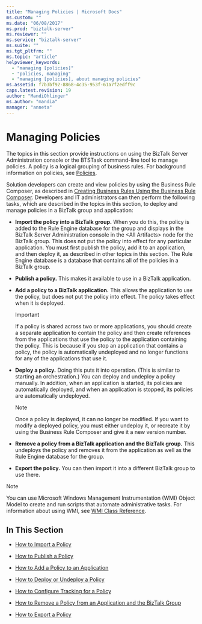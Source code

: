 ```yaml
---
title: "Managing Policies | Microsoft Docs"
ms.custom: ""
ms.date: "06/08/2017"
ms.prod: "biztalk-server"
ms.reviewer: ""
ms.service: "biztalk-server"
ms.suite: ""
ms.tgt_pltfrm: ""
ms.topic: "article"
helpviewer_keywords: 
  - "managing [policies]"
  - "policies, managing"
  - "managing [policies], about managing policies"
ms.assetid: f7b3bf92-8868-4c35-953f-61a7f2edff9c
caps.latest.revision: 19
author: "MandiOhlinger"
ms.author: "mandia"
manager: "anneta"
---
```

# Managing Policies
The topics in this section provide instructions on using the BizTalk Server Administration console or the BTSTask command-line tool to manage policies. A policy is a logical grouping of business rules. For background information on policies, see [Policies](../core/policies.md).  
  
 Solution developers can create and view policies by using the Business Rule Composer, as described in [Creating Business Rules Using the Business Rule Composer](../core/creating-business-rules-using-the-business-rule-composer.md). Developers and IT administrators can then perform the following tasks, which are described in the topics in this section, to deploy and manage policies in a BizTalk group and application:  
  
-   **Import the policy into a BizTalk group.** When you do this, the policy is added to the Rule Engine database for the group and displays in the BizTalk Server Administration console in the \<All Artifacts> node for the BizTalk group. This does not put the policy into effect for any particular application. You must first publish the policy, add it to an application, and then deploy it, as described in other topics in this section. The Rule Engine database is a database that contains all of the policies in a BizTalk group.  
  
-   **Publish a policy.** This makes it available to use in a BizTalk application.  
  
-   **Add a policy to a BizTalk application.** This allows the application to use the policy, but does not put the policy into effect. The policy takes effect when it is deployed.  
  
    > [!IMPORTANT]
    >  If a policy is shared across two or more applications, you should create a separate application to contain the policy and then create references from the applications that use the policy to the application containing the policy. This is because if you stop an application that contains a policy, the policy is automatically undeployed and no longer functions for any of the applications that use it.  
  
-   **Deploy a policy.** Doing this puts it into operation. (This is similar to starting an orchestration.) You can deploy and undeploy a policy manually. In addition, when an application is started, its policies are automatically deployed, and when an application is stopped, its policies are automatically undeployed.  
  
    > [!NOTE]
    >  Once a policy is deployed, it can no longer be modified. If you want to modify a deployed policy, you must either undeploy it, or recreate it by using the Business Rule Composer and give it a new version number.  
  
-   **Remove a policy from a BizTalk application and the BizTalk group.** This undeploys the policy and removes it from the application as well as the Rule Engine database for the group.  
  
-   **Export the policy.** You can then import it into a different BizTalk group to use there.  
  
> [!NOTE]
>  You can use Microsoft Windows Management Instrumentation (WMI) Object Model to create and run scripts that automate administrative tasks. For information about using WMI, see [WMI Class Reference](../core/wmi-class-reference.md).  
  
## In This Section  
  
-   [How to Import a Policy](../core/how-to-import-a-policy.md)  
  
-   [How to Publish a Policy](../core/how-to-publish-a-policy.md)  
  
-   [How to Add a Policy to an Application](../core/how-to-add-a-policy-to-an-application.md)  
  
-   [How to Deploy or Undeploy a Policy](../core/how-to-deploy-or-undeploy-a-policy.md)  
  
-   [How to Configure Tracking for a Policy](../core/how-to-configure-tracking-for-a-policy.md)  
  
-   [How to Remove a Policy from an Application and the BizTalk Group](../core/how-to-remove-a-policy-from-an-application-and-the-biztalk-group.md)  
  
-   [How to Export a Policy](../core/how-to-export-a-policy.md)
